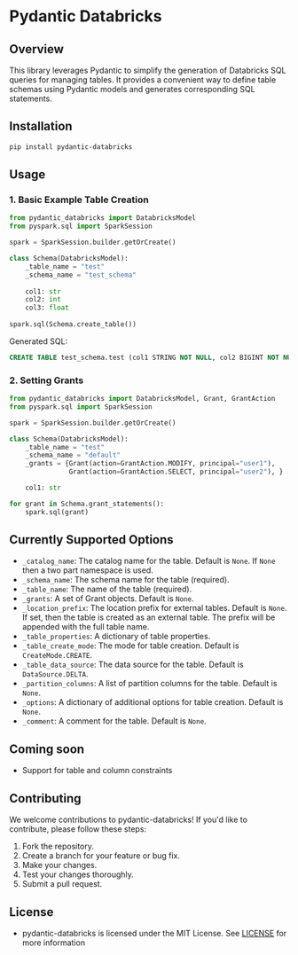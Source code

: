 # Pydantic Databricks

## Overview

This library leverages Pydantic to simplify the generation of Databricks SQL queries for managing tables.
It provides a convenient way to define table schemas using Pydantic models and generates corresponding SQL statements.

## Installation

```bash
pip install pydantic-databricks
```

## Usage

### 1. Basic Example Table Creation

```python
from pydantic_databricks import DatabricksModel
from pyspark.sql import SparkSession

spark = SparkSession.builder.getOrCreate()

class Schema(DatabricksModel):
    _table_name = "test"
    _schema_name = "test_schema"
    
    col1: str
    col2: int
    col3: float
    
spark.sql(Schema.create_table())
```
Generated SQL:
```sql
CREATE TABLE test_schema.test (col1 STRING NOT NULL, col2 BIGINT NOT NULL, col3 DOUBLE NOT NULL) USING DELTA; 
```

### 2. Setting Grants

```python
from pydantic_databricks import DatabricksModel, Grant, GrantAction
from pyspark.sql import SparkSession

spark = SparkSession.builder.getOrCreate()

class Schema(DatabricksModel):
    _table_name = "test"
    _schema_name = "default"
    _grants = {Grant(action=GrantAction.MODIFY, principal="user1"),
               Grant(action=GrantAction.SELECT, principal="user2"), }

    col1: str

for grant in Schema.grant_statements():
    spark.sql(grant)
```
   
    

## Currently Supported Options

- `_catalog_name`: The catalog name for the table. Default is `None`. If `None` then a two part namespace is used.
- `_schema_name`: The schema name for the table (required).
- `_table_name`: The name of the table (required).
- `_grants`: A set of Grant objects. Default is `None`.
- `_location_prefix`: The location prefix for external tables. Default is `None`. If set, then the table is created as an external table. The prefix will be appended with the full table name.
- `_table_properties`: A dictionary of table properties.
- `_table_create_mode`: The mode for table creation. Default is `CreateMode.CREATE`.
- `_table_data_source`: The data source for the table. Default is `DataSource.DELTA`.
- `_partition_columns`: A list of partition columns for the table. Default is `None`.
- `_options`: A dictionary of additional options for table creation. Default is `None`.
- `_comment`: A comment for the table. Default is `None`.

## Coming soon 
- Support for table and column constraints

## Contributing

We welcome contributions to pydantic-databricks! If you'd like to contribute, please follow these steps:

1. Fork the repository.
2. Create a branch for your feature or bug fix.
3. Make your changes.
4. Test your changes thoroughly.
5. Submit a pull request.


## License

* pydantic-databricks is licensed under the MIT License. See [LICENSE](LICENSE) for more information
